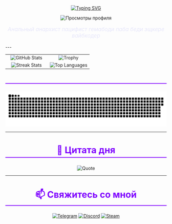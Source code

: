 <div align="center">
  <a href="https://git.io/typing-svg"><img src="https://readme-typing-svg.demolab.com?font=Fira+Code&weight=700&size=23&pause=400&color=7F00FF&center=true&vCenter=true&width=435&lines=%D0%9F%D1%80%D0%B8%D0%B2%D0%B5%D1%82!+%D0%AF+%D0%9C%D0%B0%D1%82%D0%B2%D0%B5%D0%B9%2C+%D1%80%D0%B0%D0%B7%D1%80%D0%B0%D0%B1%D0%BE%D1%82%D1%87%D0%B8%D0%BA." alt="Typing SVG" /></a>
</div>

<p align="center">
  <img src="https://komarev.com/ghpvc/?username=4erniy-losos&color=blueviolet" alt="Просмотры профиля" />
</p>

<div align="center">
  <p style="font-style: italic; font-size: 1.2em; color: #E6E6FA;">
    Анальный анархист пацифист гемабоди паба беди эщкере вайбкодер
  </p>
</div>
---
<table width="100%">
  <tr>
    <td width="50%" align="center">
      <img src="https://github-readme-stats.vercel.app/api?username=4erniy-losos&show_icons=true&theme=dracula&rank_icon=github" alt="GitHub Stats">
    </td>
    <td width="50%" align="center">
      <img src="https://github-profile-trophy.vercel.app/?username=4erniy-losos&theme=dracula&row=2&column=4" alt="Trophy">
    </td>
  </tr>
  <tr>
    <td width="50%" align="center">
      <img src="https://github-readme-streak-stats.herokuapp.com/?user=4erniy-losos&theme=dracula" alt="Streak Stats">
    </td>
    <td width="50%" align="center">
      <img src="https://github-readme-stats.vercel.app/api/top-langs/?username=4ERNIY-LOSOS&layout=compact&theme=dracula" alt="Top Languages">
    </td>
  </tr>
</table>
<div align="center">
  <h2 style="font-size: 2em; color: #7F00FF; border-bottom: 2px solid #7F00FF; padding-bottom: 5px;">
  </h2>
  <p>
    <picture>
      <source media="(prefers-color-scheme: dark)" srcset="https://github.com/4erniy-losos/4erniy-losos/blob/output/github-snake-dark.svg">
      <source media="(prefers-color-scheme: light)" srcset="https://github.com/4erniy-losos/4erniy-losos/blob/output/github-snake.svg">
      <img alt="Snake" src="https://github.com/4erniy-losos/4erniy-losos/blob/output/github-snake.svg">
    </picture>
  </p>
</div>

---

<div align="center">
  <h2 style="font-size: 2em; color: #7F00FF; border-bottom: 2px solid #7F00FF; padding-bottom: 5px;">
    📜 Цитата дня
  </h2>
  <p>
    <img src="https://quotes-readme.vercel.app/api?type=horizontal&theme=dracula" alt="Quote">
  </p>
</div>

---

<div align="center">
  <h2 style="font-size: 2em; color: #7F00FF; border-bottom: 2px solid #7F00FF; padding-bottom: 5px;">
    📫 Свяжитесь со мной
  </h2>
  <p>
    <a href="https://t.me/SK_MY_dick_gde_svaga"><img src="https://img.shields.io/badge/-Telegram-0088CC?style=for-the-badge&logo=telegram&logoColor=white" alt="Telegram"></a>
    <a href="https://discord.com/users/907258727709683792"><img src="https://img.shields.io/badge/-Discord-5865F2?style=for-the-badge&logo=discord&logoColor=white" alt="Discord"></a>
    <a href="https://steamcommunity.com/id/hitler371/"><img src="https://img.shields.io/badge/-Steam-000000?style=for-the-badge&logo=steam&logoColor=white" alt="Steam"></a>
  </p>
</div>
